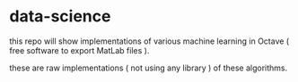 # data-science

this repo will show implementations of various machine learning in Octave ( free software to export MatLab files ).

these are raw implementations ( not using any library ) of these algorithms.
